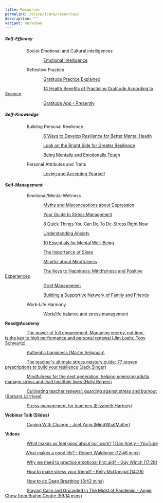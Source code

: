 ```yaml
---
title: Resources
permalink: /olive/icare/resources/
description: ""
variant: markdown
---
```

##### **Self-Efficacy**

&nbsp;&nbsp;&nbsp;&nbsp;&nbsp;&nbsp;&nbsp;&nbsp;&nbsp;&nbsp;&nbsp;&nbsp;&nbsp;&nbsp;&nbsp;&nbsp;&nbsp; Social-Emotional and Cultural Intelligences

&nbsp;&nbsp;&nbsp;&nbsp;&nbsp;&nbsp;&nbsp;&nbsp;&nbsp;&nbsp;&nbsp;&nbsp;&nbsp;&nbsp;&nbsp;&nbsp;&nbsp; &nbsp;&nbsp;&nbsp;&nbsp;&nbsp;&nbsp;&nbsp;&nbsp;&nbsp;&nbsp;&nbsp;&nbsp;&nbsp; [Emotional Intelligence](https://www.healthhub.sg/live-healthy/579/mental_health_emotional_intelligence_pdf)

&nbsp;&nbsp;&nbsp;&nbsp;&nbsp;&nbsp;&nbsp;&nbsp;&nbsp;&nbsp;&nbsp;&nbsp;&nbsp;&nbsp;&nbsp;&nbsp;&nbsp; Reflective Practice

&nbsp;&nbsp;&nbsp;&nbsp;&nbsp;&nbsp;&nbsp;&nbsp;&nbsp;&nbsp;&nbsp;&nbsp;&nbsp;&nbsp;&nbsp;&nbsp;&nbsp; &nbsp;&nbsp;&nbsp;&nbsp;&nbsp;&nbsp;&nbsp;&nbsp;&nbsp;&nbsp;&nbsp;&nbsp;&nbsp; [Gratitude Practice Explained](http://ei.yale.edu/what-is-gratitude/)  

&nbsp;&nbsp;&nbsp;&nbsp;&nbsp;&nbsp;&nbsp;&nbsp;&nbsp;&nbsp;&nbsp;&nbsp;&nbsp;&nbsp;&nbsp;&nbsp;&nbsp; &nbsp;&nbsp;&nbsp;&nbsp;&nbsp;&nbsp;&nbsp;&nbsp;&nbsp;&nbsp;&nbsp;&nbsp;&nbsp; [14 Health Benefits of Practicing Gratitude According to Science](https://positivepsychology.com/benefits-of-gratitude/)

&nbsp;&nbsp;&nbsp;&nbsp;&nbsp;&nbsp;&nbsp;&nbsp;&nbsp;&nbsp;&nbsp;&nbsp;&nbsp;&nbsp;&nbsp;&nbsp;&nbsp; &nbsp;&nbsp;&nbsp;&nbsp;&nbsp;&nbsp;&nbsp;&nbsp;&nbsp;&nbsp;&nbsp;&nbsp;&nbsp; [Gratitude App - Presently](https://appadvice.com/app/presently-a-gratitude-journal/1474231565)  

##### Self-Knowledge


&nbsp;&nbsp;&nbsp;&nbsp;&nbsp;&nbsp;&nbsp;&nbsp;&nbsp;&nbsp;&nbsp;&nbsp;&nbsp;&nbsp;&nbsp;&nbsp;&nbsp; Building Personal Resilience

&nbsp;&nbsp;&nbsp;&nbsp;&nbsp;&nbsp;&nbsp;&nbsp;&nbsp;&nbsp;&nbsp;&nbsp;&nbsp;&nbsp;&nbsp;&nbsp;&nbsp; &nbsp;&nbsp;&nbsp;&nbsp;&nbsp;&nbsp;&nbsp;&nbsp;&nbsp;&nbsp;&nbsp;&nbsp;&nbsp; [6 Ways to Develop Resilience for Better Mental Health](https://www.healthhub.sg/live-healthy/575/mentalhealth_resilience)

&nbsp;&nbsp;&nbsp;&nbsp;&nbsp;&nbsp;&nbsp;&nbsp;&nbsp;&nbsp;&nbsp;&nbsp;&nbsp;&nbsp;&nbsp;&nbsp;&nbsp; &nbsp;&nbsp;&nbsp;&nbsp;&nbsp;&nbsp;&nbsp;&nbsp;&nbsp;&nbsp;&nbsp;&nbsp;&nbsp; [Look on the Bright Side for Greater Resilience](https://www.healthhub.sg/live-healthy/1755/look-on-the-bright-side-managing-setbacks)

&nbsp;&nbsp;&nbsp;&nbsp;&nbsp;&nbsp;&nbsp;&nbsp;&nbsp;&nbsp;&nbsp;&nbsp;&nbsp;&nbsp;&nbsp;&nbsp;&nbsp; &nbsp;&nbsp;&nbsp;&nbsp;&nbsp;&nbsp;&nbsp;&nbsp;&nbsp;&nbsp;&nbsp;&nbsp;&nbsp; [Being Mentally and Emotionally Tough](https://www.healthhub.sg/live-healthy/174/being_mentally_and_emotionally_tough)

&nbsp;&nbsp;&nbsp;&nbsp;&nbsp;&nbsp;&nbsp;&nbsp;&nbsp;&nbsp;&nbsp;&nbsp;&nbsp;&nbsp;&nbsp;&nbsp;&nbsp; Personal Attributes and Traits

&nbsp;&nbsp;&nbsp;&nbsp;&nbsp;&nbsp;&nbsp;&nbsp;&nbsp;&nbsp;&nbsp;&nbsp;&nbsp;&nbsp;&nbsp;&nbsp;&nbsp; &nbsp;&nbsp;&nbsp;&nbsp;&nbsp;&nbsp;&nbsp;&nbsp;&nbsp;&nbsp;&nbsp;&nbsp;&nbsp; [Loving and Accepting Yourself](https://www.healthhub.sg/live-healthy/438/loving_and_accepting_yourself)

#### Self-Management

&nbsp;&nbsp;&nbsp;&nbsp;&nbsp;&nbsp;&nbsp;&nbsp;&nbsp;&nbsp;&nbsp;&nbsp;&nbsp;&nbsp;&nbsp;&nbsp;&nbsp; Emotional/Mental Wellness

&nbsp;&nbsp;&nbsp;&nbsp;&nbsp;&nbsp;&nbsp;&nbsp;&nbsp;&nbsp;&nbsp;&nbsp;&nbsp;&nbsp;&nbsp;&nbsp;&nbsp; &nbsp;&nbsp;&nbsp;&nbsp;&nbsp;&nbsp;&nbsp;&nbsp;&nbsp;&nbsp;&nbsp;&nbsp;&nbsp; [Myths and Misconceptions about Depression](https://www.healthhub.sg/live-healthy/509/mythsandmisconceptionsaboutdepression)

&nbsp;&nbsp;&nbsp;&nbsp;&nbsp;&nbsp;&nbsp;&nbsp;&nbsp;&nbsp;&nbsp;&nbsp;&nbsp;&nbsp;&nbsp;&nbsp;&nbsp; &nbsp;&nbsp;&nbsp;&nbsp;&nbsp;&nbsp;&nbsp;&nbsp;&nbsp;&nbsp;&nbsp;&nbsp;&nbsp; [Your Guide to Stress Management](https://www.healthhub.sg/live-healthy/175/beatstressguide)

&nbsp;&nbsp;&nbsp;&nbsp;&nbsp;&nbsp;&nbsp;&nbsp;&nbsp;&nbsp;&nbsp;&nbsp;&nbsp;&nbsp;&nbsp;&nbsp;&nbsp; &nbsp;&nbsp;&nbsp;&nbsp;&nbsp;&nbsp;&nbsp;&nbsp;&nbsp;&nbsp;&nbsp;&nbsp;&nbsp; [8 Quick Things You Can Do To De-Stress Right Now](https://www.healthhub.sg/live-healthy/1087/8-quick-things-you-can-do-to-de-stress-right-now)

&nbsp;&nbsp;&nbsp;&nbsp;&nbsp;&nbsp;&nbsp;&nbsp;&nbsp;&nbsp;&nbsp;&nbsp;&nbsp;&nbsp;&nbsp;&nbsp;&nbsp; &nbsp;&nbsp;&nbsp;&nbsp;&nbsp;&nbsp;&nbsp;&nbsp;&nbsp;&nbsp;&nbsp;&nbsp;&nbsp; [Understanding Anxiety](https://www.healthhub.sg/live-healthy/133/understandinganxiety)

&nbsp;&nbsp;&nbsp;&nbsp;&nbsp;&nbsp;&nbsp;&nbsp;&nbsp;&nbsp;&nbsp;&nbsp;&nbsp;&nbsp;&nbsp;&nbsp;&nbsp; &nbsp;&nbsp;&nbsp;&nbsp;&nbsp;&nbsp;&nbsp;&nbsp;&nbsp;&nbsp;&nbsp;&nbsp;&nbsp; [10 Essentials for Mental Well-Being](https://www.healthhub.sg/live-healthy/1926/10-Essentials-for-Mental-Well-Being)

&nbsp;&nbsp;&nbsp;&nbsp;&nbsp;&nbsp;&nbsp;&nbsp;&nbsp;&nbsp;&nbsp;&nbsp;&nbsp;&nbsp;&nbsp;&nbsp;&nbsp; &nbsp;&nbsp;&nbsp;&nbsp;&nbsp;&nbsp;&nbsp;&nbsp;&nbsp;&nbsp;&nbsp;&nbsp;&nbsp; [The Importance of Sleep](https://www.healthhub.sg/live-healthy/1770/catch-your-zzzs-tips-for-a-better-nights-sleep)

&nbsp;&nbsp;&nbsp;&nbsp;&nbsp;&nbsp;&nbsp;&nbsp;&nbsp;&nbsp;&nbsp;&nbsp;&nbsp;&nbsp;&nbsp;&nbsp;&nbsp; &nbsp;&nbsp;&nbsp;&nbsp;&nbsp;&nbsp;&nbsp;&nbsp;&nbsp;&nbsp;&nbsp;&nbsp;&nbsp; [Mindful about Mindfulness](https://www.healthhub.sg/live-healthy/1193/mindful-about-mindfulness)

&nbsp;&nbsp;&nbsp;&nbsp;&nbsp;&nbsp;&nbsp;&nbsp;&nbsp;&nbsp;&nbsp;&nbsp;&nbsp;&nbsp;&nbsp;&nbsp;&nbsp; &nbsp;&nbsp;&nbsp;&nbsp;&nbsp;&nbsp;&nbsp;&nbsp;&nbsp;&nbsp;&nbsp;&nbsp;&nbsp; [The Keys to Happiness: Mindfulness and Positive Experiences](https://www.healthhub.sg/live-healthy/1453/top-up-your-happiness)

&nbsp;&nbsp;&nbsp;&nbsp;&nbsp;&nbsp;&nbsp;&nbsp;&nbsp;&nbsp;&nbsp;&nbsp;&nbsp;&nbsp;&nbsp;&nbsp;&nbsp; &nbsp;&nbsp;&nbsp;&nbsp;&nbsp;&nbsp;&nbsp;&nbsp;&nbsp;&nbsp;&nbsp;&nbsp;&nbsp; [Grief Management](https://www.healthhub.sg/live-healthy/273/grief_management)  

&nbsp;&nbsp;&nbsp;&nbsp;&nbsp;&nbsp;&nbsp;&nbsp;&nbsp;&nbsp;&nbsp;&nbsp;&nbsp;&nbsp;&nbsp;&nbsp;&nbsp; &nbsp;&nbsp;&nbsp;&nbsp;&nbsp;&nbsp;&nbsp;&nbsp;&nbsp;&nbsp;&nbsp;&nbsp;&nbsp; [Building a Supportive Network of Family and Friends](https://www.healthhub.sg/live-healthy/448/buildingasupportivenetwork)

&nbsp;&nbsp;&nbsp;&nbsp;&nbsp;&nbsp;&nbsp;&nbsp;&nbsp;&nbsp;&nbsp;&nbsp;&nbsp;&nbsp;&nbsp;&nbsp;&nbsp; Work-Life Harmony

&nbsp;&nbsp;&nbsp;&nbsp;&nbsp;&nbsp;&nbsp;&nbsp;&nbsp;&nbsp;&nbsp;&nbsp;&nbsp;&nbsp;&nbsp;&nbsp;&nbsp; &nbsp;&nbsp;&nbsp;&nbsp;&nbsp;&nbsp;&nbsp;&nbsp;&nbsp;&nbsp;&nbsp;&nbsp;&nbsp; [Work/life balance and stress management](https://www.qld.gov.au/health/mental-health/lifestyle)

**Read@Academy**

&nbsp;&nbsp;&nbsp;&nbsp;&nbsp;&nbsp;&nbsp;&nbsp;&nbsp;&nbsp;&nbsp;&nbsp;&nbsp;&nbsp;&nbsp;&nbsp;&nbsp; [The power of full engagement: Managing energy, not time, is&nbsp;the&nbsp;key to high performance and personal renewal (Jim Loehr, Tony Schwartz)](https://readacademy.moe.edu.sg/cgi-bin/spydus.exe/FULL/WPAC/ALLENQ/303392/578349,1)

&nbsp;&nbsp;&nbsp;&nbsp;&nbsp;&nbsp;&nbsp;&nbsp;&nbsp;&nbsp;&nbsp;&nbsp;&nbsp;&nbsp;&nbsp;&nbsp;&nbsp; [Authentic happiness (Martin Seligman)](https://readacademy.moe.edu.sg/cgi-bin/spydus.exe/FULL/WPAC/ALLENQ/246711/187946,1)  

&nbsp;&nbsp;&nbsp;&nbsp;&nbsp;&nbsp;&nbsp;&nbsp;&nbsp;&nbsp;&nbsp;&nbsp;&nbsp;&nbsp;&nbsp;&nbsp;&nbsp; [The teacher's ultimate stress mastery guide: 77 proven prescriptions to build your&nbsp;resilience](https://readacademy.moe.edu.sg/cgi-bin/spydus.exe/FULL/WPAC/ALLENQ/303427/358230,8)&nbsp;[(Jack Singer)](https://readacademy.moe.edu.sg/cgi-bin/spydus.exe/FULL/WPAC/ALLENQ/303436/358230,9)  

&nbsp;&nbsp;&nbsp;&nbsp;&nbsp;&nbsp;&nbsp;&nbsp;&nbsp;&nbsp;&nbsp;&nbsp;&nbsp;&nbsp;&nbsp;&nbsp;&nbsp; [Mindfulness for the next generation: helping emerging adults manage&nbsp;stress&nbsp;and lead healthier lives (Holly Rogers)](https://readacademy.moe.edu.sg/cgi-bin/spydus.exe/FULL/WPAC/ALLENQ/303436/274953,5)

&nbsp;&nbsp;&nbsp;&nbsp;&nbsp;&nbsp;&nbsp;&nbsp;&nbsp;&nbsp;&nbsp;&nbsp;&nbsp;&nbsp;&nbsp;&nbsp;&nbsp; [Cultivating teacher renewal: guarding against&nbsp;stress&nbsp;and burnout (Barbara Larrivee)](https://readacademy.moe.edu.sg/cgi-bin/spydus.exe/FULL/WPAC/ALLENQ/303436/274953,5)

&nbsp;&nbsp;&nbsp;&nbsp;&nbsp;&nbsp;&nbsp;&nbsp;&nbsp;&nbsp;&nbsp;&nbsp;&nbsp;&nbsp;&nbsp;&nbsp;&nbsp; [Stress&nbsp;management for teachers (Elizabeth Hartney)](https://readacademy.moe.edu.sg/cgi-bin/spydus.exe/FULL/WPAC/ALLENQ/303436/467424,11)

**Webinar Talk (Slides)**

&nbsp;&nbsp;&nbsp;&nbsp;&nbsp;&nbsp;&nbsp;&nbsp;&nbsp;&nbsp;&nbsp;&nbsp;&nbsp;&nbsp;&nbsp;&nbsp;&nbsp; [Coping With Change - Joel Yang (MindWhatMatter)](/files/coping_with_change1.pdf)

**Videos**

&nbsp;&nbsp;&nbsp;&nbsp;&nbsp;&nbsp;&nbsp;&nbsp;&nbsp;&nbsp;&nbsp;&nbsp;&nbsp;&nbsp;&nbsp;&nbsp;&nbsp;
[What makes us feel good about our work? | Dan Ariely - YouTube](https://www.youtube.com/watch?v=5aH2Ppjpcho)

&nbsp;&nbsp;&nbsp;&nbsp;&nbsp;&nbsp;&nbsp;&nbsp;&nbsp;&nbsp;&nbsp;&nbsp;&nbsp;&nbsp;&nbsp;&nbsp;&nbsp;[What makes a good life? - Robert Waldinger (12:46 mins)](https://www.youtube.com/watch?v=8KkKuTCFvzI&t=81s) 

&nbsp;&nbsp;&nbsp;&nbsp;&nbsp;&nbsp;&nbsp;&nbsp;&nbsp;&nbsp;&nbsp;&nbsp;&nbsp;&nbsp;&nbsp;&nbsp;&nbsp; [Why we need to practice emotional first aid? - Guy Winch (17:28)](https://www.youtube.com/watch?v=F2hc2FLOdhI)

&nbsp;&nbsp;&nbsp;&nbsp;&nbsp;&nbsp;&nbsp;&nbsp;&nbsp;&nbsp;&nbsp;&nbsp;&nbsp;&nbsp;&nbsp;&nbsp;&nbsp; [How to make stress your friend? - Kelly McGonigal (14:28)](https://www.youtube.com/watch?v=RcGyVTAoXEU)

&nbsp;&nbsp;&nbsp;&nbsp;&nbsp;&nbsp;&nbsp;&nbsp;&nbsp;&nbsp;&nbsp;&nbsp;&nbsp;&nbsp;&nbsp;&nbsp;&nbsp; [How to do Deep Breathing (3:43 mins)](https://www.youtube.com/watch?time_continue=22&amp;v=EYQsRBNYdPk&amp;feature=emb_logo)

&nbsp;&nbsp;&nbsp;&nbsp;&nbsp;&nbsp;&nbsp;&nbsp;&nbsp;&nbsp;&nbsp;&nbsp;&nbsp;&nbsp;&nbsp;&nbsp;&nbsp; [Staying Calm and Grounded In The Midst of Pandemic - Angie Chew from Brahm Centre (59:14 mins)](https://youtu.be/BXtov6Lc5C8)